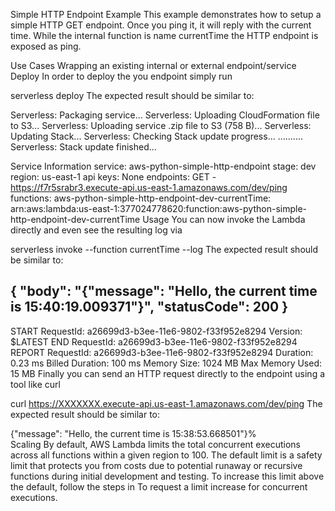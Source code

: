 Simple HTTP Endpoint Example
This example demonstrates how to setup a simple HTTP GET endpoint. Once you ping it, it will reply with the current time. While the internal function is name currentTime the HTTP endpoint is exposed as ping.

Use Cases
Wrapping an existing internal or external endpoint/service
Deploy
In order to deploy the you endpoint simply run

serverless deploy
The expected result should be similar to:

Serverless: Packaging service...
Serverless: Uploading CloudFormation file to S3...
Serverless: Uploading service .zip file to S3 (758 B)...
Serverless: Updating Stack...
Serverless: Checking Stack update progress...
..........
Serverless: Stack update finished...

Service Information
service: aws-python-simple-http-endpoint
stage: dev
region: us-east-1
api keys:
  None
endpoints:
  GET - https://f7r5srabr3.execute-api.us-east-1.amazonaws.com/dev/ping
functions:
  aws-python-simple-http-endpoint-dev-currentTime: arn:aws:lambda:us-east-1:377024778620:function:aws-python-simple-http-endpoint-dev-currentTime
Usage
You can now invoke the Lambda directly and even see the resulting log via

serverless invoke --function currentTime --log
The expected result should be similar to:

{
    "body": "{\"message\": \"Hello, the current time is 15:40:19.009371\"}",
    "statusCode": 200
}
--------------------------------------------------------------------
START RequestId: a26699d3-b3ee-11e6-9802-f33f952e8294 Version: $LATEST
END RequestId: a26699d3-b3ee-11e6-9802-f33f952e8294
REPORT RequestId: a26699d3-b3ee-11e6-9802-f33f952e8294	Duration: 0.23 ms	Billed Duration: 100 ms 	Memory Size: 1024 MB	Max Memory Used: 15 MB
Finally you can send an HTTP request directly to the endpoint using a tool like curl

curl https://XXXXXXX.execute-api.us-east-1.amazonaws.com/dev/ping
The expected result should be similar to:

{"message": "Hello, the current time is 15:38:53.668501"}%  
Scaling
By default, AWS Lambda limits the total concurrent executions across all functions within a given region to 100. The default limit is a safety limit that protects you from costs due to potential runaway or recursive functions during initial development and testing. To increase this limit above the default, follow the steps in To request a limit increase for concurrent executions.